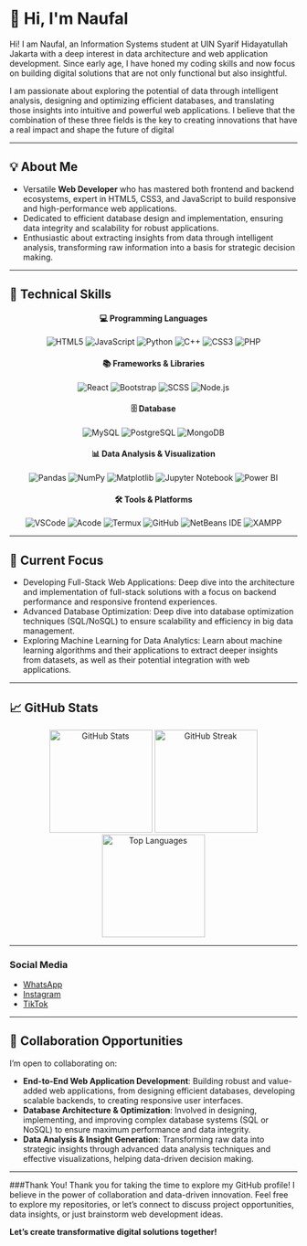 # 👋 Hi, I'm Naufal 

Hi! I am Naufal, an Information Systems student at UIN Syarif Hidayatullah Jakarta with a deep interest in data architecture and web application development. Since early age, I have honed my coding skills and now focus on building digital solutions that are not only functional but also insightful.

I am passionate about exploring the potential of data through intelligent analysis, designing and optimizing efficient databases, and translating those insights into intuitive and powerful web applications. I believe that the combination of these three fields is the key to creating innovations that have a real impact and shape the future of digital

---

## 💡 About Me  

- Versatile **Web Developer** who has mastered both frontend and backend ecosystems, expert in HTML5, CSS3, and JavaScript to build responsive and high-performance web applications.
- Dedicated to efficient database design and implementation, ensuring data integrity and scalability for robust applications.
- Enthusiastic about extracting insights from data through intelligent analysis, transforming raw information into a basis for strategic decision making.

---

## 🔧 Technical Skills  

<div align="center">  
  <h4>💻 Programming Languages</h4>  
  <img src="https://img.shields.io/badge/-HTML5-orange?style=for-the-badge&logo=html5&logoColor=white" alt="HTML5" />  
  <img src="https://img.shields.io/badge/-JavaScript-yellow?style=for-the-badge&logo=javascript&logoColor=black" alt="JavaScript" />  
  <img src="https://img.shields.io/badge/-Python-blue?style=for-the-badge&logo=python&logoColor=yellow" alt="Python" />  
  <img src="https://img.shields.io/badge/-C++-00599C?style=for-the-badge&logo=cplusplus&logoColor=white" alt="C++" />
  <img src="https://img.shields.io/badge/-CSS3-blue?style=for-the-badge&logo=css3&logoColor=white" alt="CSS3" />  
  <img src="https://img.shields.io/badge/-PHP-blue?style=for-the-badge&logo=php&logoColor=white" alt="PHP" />  
</div>  

<div align="center">  
  <h4>📚 Frameworks & Libraries</h4>
  <img src="https://img.shields.io/badge/-React-61DAFB?style=for-the-badge&logo=react&logoColor=black" alt="React" />
  <img src="https://img.shields.io/badge/-Bootstrap-purple?style=for-the-badge&logo=bootstrap&logoColor=white" alt="Bootstrap" />  
  <img src="https://img.shields.io/badge/-SCSS-pink?style=for-the-badge&logo=sass&logoColor=white" alt="SCSS" /> 
  <img src="https://img.shields.io/badge/-Node.js-339933?style=for-the-badge&logo=node.js&logoColor=white" alt="Node.js" /> 
</div>  

<div align="center">
  <h4>🗄️ Database</h4>
  <img src="https://img.shields.io/badge/-MySQL-4479A1?style=for-the-badge&logo=mysql&logoColor=white" alt="MySQL" />
  <img src="https://img.shields.io/badge/-PostgreSQL-336791?style=for-the-badge&logo=postgresql&logoColor=white" alt="PostgreSQL" /> 
  <img src="https://img.shields.io/badge/-MongoDB-47A248?style=for-the-badge&logo=mongodb&logoColor=white" alt="MongoDB" />
</div>

<div align="center">
  <h4>📊 Data Analysis & Visualization</h4>
  <img src="https://img.shields.io/badge/-Pandas-150458?style=for-the-badge&logo=pandas&logoColor=white" alt="Pandas" />
  <img src="https://img.shields.io/badge/-NumPy-013243?style=for-the-badge&logo=numpy&logoColor=white" alt="NumPy" /> 
  <img src="https://img.shields.io/badge/-Matplotlib-000000?style=for-the-badge&logo=matplotlib&logoColor=white" alt="Matplotlib" />
  <img src="https://img.shields.io/badge/-Jupyter-F37626?style=for-the-badge&logo=jupyter&logoColor=white" alt="Jupyter Notebook" />
  <img src="https://img.shields.io/badge/-Power%20BI-F2C811?style=for-the-badge&logo=power-bi&logoColor=black" alt="Power BI" />
</div>

<div align="center">  
  <h4>🛠️ Tools & Platforms</h4>  
  <img src="https://img.shields.io/badge/-Visual%20Studio%20Code-blue?style=for-the-badge&logo=visual-studio-code&logoColor=white" alt="VSCode" />  
  <img src="https://img.shields.io/badge/-Acode-black?style=for-the-badge&logo=android&logoColor=green" alt="Acode" />  
  <img src="https://img.shields.io/badge/-Termux-black?style=for-the-badge&logo=linux&logoColor=white" alt="Termux" />  
  <img src="https://img.shields.io/badge/-GitHub-black?style=for-the-badge&logo=github&logoColor=white" alt="GitHub" />  
  <img src="https://img.shields.io/badge/-NetBeans%20IDE-181717?style=for-the-badge&logo=apache-netbeans&logoColor=white" alt="NetBeans IDE" />
  <img src="https://img.shields.io/badge/-XAMPP-F76902?style=for-the-badge&logo=apache-couchdb&logoColor=white" alt="XAMPP" />
</div>  

---

## 🎯 Current Focus  

- Developing Full-Stack Web Applications: Deep dive into the architecture and implementation of full-stack solutions with a focus on backend performance and responsive frontend experiences.
- Advanced Database Optimization: Deep dive into database optimization techniques (SQL/NoSQL) to ensure scalability and efficiency in big data management.
- Exploring Machine Learning for Data Analytics: Learn about machine learning algorithms and their applications to extract deeper insights from datasets, as well as their potential integration with web applications. 

---

## 📈 GitHub Stats  

<div align="center">  
  <img src="https://github-readme-stats.vercel.app/api?username=rakhadeto&show_icons=true&include_all_commits=true&count_private=true&theme=radical&hide_border=true" alt="GitHub Stats" height="180em" /> 
  <img src="https://github-readme-streak-stats.herokuapp.com/?user=rakhadeto&theme=radical&hide_border=true" alt="GitHub Streak" height="180em" /> 
</div>  

<div align="center">  
  <img src="https://github-readme-stats.vercel.app/api/top-langs/?username=rakhadeto&layout=compact&theme=radical&hide_border=true" alt="Top Languages" height="180em" /> 
</div>  

---

### Social Media  
- [WhatsApp](https:/6281291359191/wa.me/)  
- [Instagram](https://instagram.com/rakhadeto_d)  
- [TikTok](https://tiktok.com/@rakhadeto_d)  

---

## 🤝 Collaboration Opportunities  

I’m open to collaborating on:  
- **End-to-End Web Application Development**: Building robust and value-added web applications, from designing efficient databases, developing scalable backends, to creating responsive user interfaces.
- **Database Architecture & Optimization**: Involved in designing, implementing, and improving complex database systems (SQL or NoSQL) to ensure maximum performance and data integrity.
- **Data Analysis & Insight Generation**: Transforming raw data into strategic insights through advanced data analysis techniques and effective visualizations, helping data-driven decision making.

---

###Thank You!
Thank you for taking the time to explore my GitHub profile! I believe in the power of collaboration and data-driven innovation.
Feel free to explore my repositories, or let’s connect to discuss project opportunities, data insights, or just brainstorm web development ideas.

**Let’s create transformative digital solutions together!**

